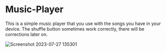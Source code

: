 # Music-Player

This is a simple music player that you use with the songs you have in your device. The shuffle button sometimes work correctly, there will be corrections later on.

![Screenshot 2023-07-27 135301](https://github.com/Juan1541/Music-Player/assets/73973316/920f2522-d4e0-48f6-96ae-62a1af34e53f)
